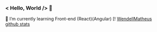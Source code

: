 ### < Hello, World /> 👋

🌱 I’m currently learning Front-end (React)(Angular)
[! [WendellMatheus github stats](https://github-readme-stats.vercel.app/api/username=WendellMatheus&show_icons=true&count_private=true&theme=radical)

<!--
**WendellMatheus/WendellMatheus** is a ✨ _special_ ✨ repository because its `README.md` (this file) appears on your GitHub profile.

Here are some ideas to get you started:

- 🔭 I’m currently working on ...
- 🌱 I’m currently learning ...
- 👯 I’m looking to collaborate on ...
- 🤔 I’m looking for help with ...
- 💬 Ask me about ...
- 📫 How to reach me: ...
- 😄 Pronouns: ...
- ⚡ Fun fact: ...
- 
-->
